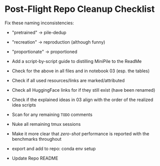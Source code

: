 # Post-Flight Repo Cleanup Checklist

Fix these naming inconsistencies:
- "pretrained" -> pile-dedup
- "recreation" -> reproduction (although funny)
- "proportionate" -> proportioned

- Add a script-by-script guide to distilling MiniPile to the ReadMe
- Check for the above in all files and in notebook 03 (esp. the tables)
- Check if all used resources/links are marked/attributed
- Check all HuggingFace links for if they still exist (have been renamed)
- Check if the explained ideas in 03 align with the order of the realized idea scripts
- Scan for any remaining `TODO` comments
- Nuke all remaining tmux sessions
- Make it more clear that *zero-shot* performance is reported with the benchmarks throughout
- export and add to repo: conda env setup
- Update Repo README